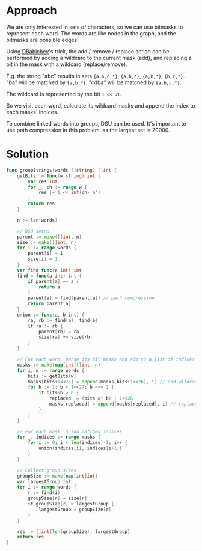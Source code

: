 # Approach

We are only interested in sets of characters, so we can use bitmasks to
represent each word. The words are like nodes in the graph, and the bitmasks 
are possible edges.

Using [DBabichev](https://leetcode.com/problems/groups-of-strings/discuss/1730113/Python-carefull-dfs-with-bitmasks-explained.)'s trick, the add / remove / replace action can be 
performed by adding a wildcard to the current mask (add), and replacing a
bit in the mask with a wildcard (replace/remove).

E.g. the string "abc" results in sets `{a,b,c,*}`, `{a,b,*}`, `{a,b,*}`, `{b,c,*}`.
"ba" will be matched by `{a,b,*}`.
"cdba" will be matched by `{a,b,c,*}`.

The wildcard is represented by the bit `1 << 26`.

So we visit each word, calculate its wildcard masks and append the index to each
masks' indices.

To combine linked words into groups, DSU can be used. It's important to use path
compression in this problem, as the largest set is 20000.

# Solution

```go
func groupStrings(words []string) []int {
	getBits := func(w string) int {
		var res int
		for _, ch := range w {
			res |= 1 << int(ch-'a')
		}
		return res
	}

	n := len(words)

	// DSU setup
	parent := make([]int, n)
	size := make([]int, n)
	for i := range words {
		parent[i] = i
		size[i] = 1
	}
	var find func(a int) int
	find = func(a int) int {
		if parent[a] == a {
			return a
		}
		parent[a] = find(parent[a]) // path compression
		return parent[a]
	}
	union := func(a, b int) {
		ra, rb := find(a), find(b)
		if ra != rb {
			parent[rb] = ra
			size[ra] += size[rb]
		}
	}

	// For each word, parse its bit-masks and add to a list of indices per mask
	masks := make(map[int][]int, n)
	for i, w := range words {
		bits := getBits(w)
		masks[bits+1<<26] = append(masks[bits+1<<26], i) // add wildcard
		for b := 1; b < 1<<27; b <<= 1 {
			if bits&b > 0 {
				replaced := (bits &^ b) | 1<<26
				masks[replaced] = append(masks[replaced], i) // replacement wildcard
			}
		}
	}

	// For each mask, union matched indices
	for _, indices := range masks {
		for i := 0; i < len(indices)-1; i++ {
			union(indices[i], indices[i+1])
		}
	}

	// Collect group sizes
	groupSize := make(map[int]int)
	var largestGroup int
	for i := range words {
		r := find(i)
		groupSize[r] = size[r]
		if groupSize[r] > largestGroup {
			largestGroup = groupSize[r]
		}
	}

	res := []int{len(groupSize), largestGroup}
	return res
}
```